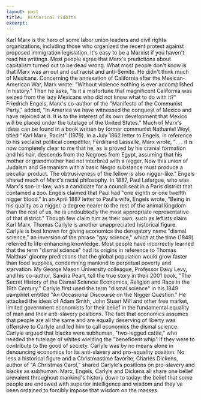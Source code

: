 ```yaml
---
layout: post
title:  Historical tidbits
excerpt:
---
```




            

    

            

Karl Marx is the hero of some labor union leaders and civil rights organizations, including those who organized the recent protest against proposed immigration legislation. It's easy to be a Marxist if you haven't read his writings. Most people agree that Marx's predictions about capitalism turned out to be dead wrong. What most people don't know is that Marx was an out and out racist and anti-Semite. He didn't think much of Mexicans. Concerning the annexation of California after the Mexican-American War, Marx wrote: "Without violence nothing is ever accomplished in history." Then he asks, "Is it a misfortune that magnificent California was seized from the lazy Mexicans who did not know what to do with it?" Friedrich Engels, Marx's co-author of the "Manifesto of the Communist Party," added, "In America we have witnessed the conquest of Mexico and have rejoiced at it. It is to the interest of its own development that Mexico will be placed under the tutelage of the United States." Much of Marx's ideas can be found in a book written by former communist Nathaniel Weyl, titled "Karl Marx, Racist" (1979). In a July 1862 letter to Engels, in reference to his socialist political competitor, Ferdinand Lassalle, Marx wrote, ". . . it is now completely clear to me that he, as is proved by his cranial formation and his hair, descends from the Negroes from Egypt, assuming that his mother or grandmother had not interbred with a nigger. Now this union of Judaism and Germanism with a basic Negro substance must produce a peculiar product. The obtrusiveness of the fellow is also nigger-like." Engels shared much of Marx's racial philosophy. In 1887, Paul Lafargue, who was Marx's son-in-law, was a candidate for a council seat in a Paris district that contained a zoo. Engels claimed that Paul had "one eighth or one twelfth nigger blood." In an April 1887 letter to Paul's wife, Engels wrote, "Being in his quality as a nigger, a degree nearer to the rest of the animal kingdom than the rest of us, he is undoubtedly the most appropriate representative of that district." Though few claim him as their own, such as leftists claim Karl Marx, Thomas Carlyle is another unappreciated historical figure. Carlyle is best known for giving economics the derogatory name "dismal science," an inversion of the phrase "gay science," which at the time (1849) referred to life-enhancing knowledge. Most people have incorrectly learned that the term "dismal science" had its origins in reference to Thomas Malthus' gloomy predictions that the global population would grow faster than food supplies, condemning mankind to perpetual poverty and starvation. My George Mason University colleague, Professor Davy Levy, and his co-author, Sandra Peart, tell the true story in their 2001 book, "The Secret History of the Dismal Science: Economics, Religion and Race in the 19th Century." Carlyle first used the term "dismal science" in his 1849 pamphlet entitled "An Occasional Discourse on the Nigger Question." He attacked the ideas of Adam Smith, John Stuart Mill and other free market, limited government economists for their belief in the fundamental equality of man and their anti-slavery positions. The fact that economics assumes that people are all the same and are equally deserving of liberty was offensive to Carlyle and led him to call economics the dismal science. Carlyle argued that blacks were subhuman, "two-legged cattle," who needed the tutelage of whites wielding the "beneficent whip" if they were to contribute to the good of society. Carlyle was by no means alone in denouncing economics for its anti-slavery and pro-equality position. No less a historical figure and a Christmastime favorite, Charles Dickens, author of "A Christmas Carol," shared Carlyle's positions on pro-slavery and blacks as subhuman. Marx, Engels, Carlyle and Dickens all share one belief prevalent throughout mankind's history down to today: the belief that some people are endowed with superior intelligence and wisdom and they've been ordained to forcibly impose that wisdom on the masses. 

        
